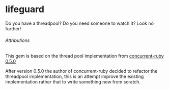 lifeguard
=========

Do you have a threadpool?  Do you need someone to watch it?  Look no further!

###### Attributions

This gem is based on the thread pool implementation from [concurrent-ruby 0.5.0](https://github.com/jdantonio/concurrent-ruby)

After version 0.5.0 the author of concurrent-ruby decided to refactor the threadpool
implementation, this is an attempt improve the existing implementation rather
that to write something new from scratch.
